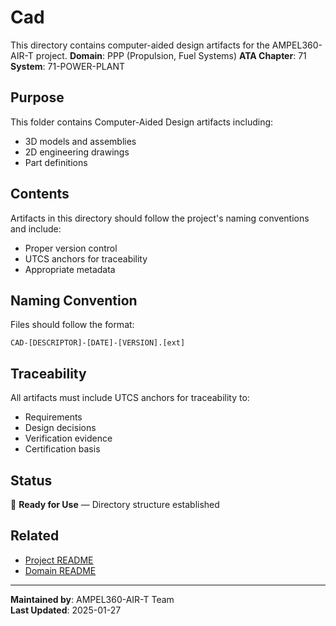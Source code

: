 # Cad
This directory contains computer-aided design artifacts for the AMPEL360-AIR-T project.
**Domain**: PPP (Propulsion, Fuel Systems)
**ATA Chapter**: 71
**System**: 71-POWER-PLANT

## Purpose
This folder contains Computer-Aided Design artifacts including:
- 3D models and assemblies
- 2D engineering drawings
- Part definitions

## Contents
Artifacts in this directory should follow the project's naming conventions and include:
- Proper version control
- UTCS anchors for traceability
- Appropriate metadata

## Naming Convention
Files should follow the format:
```
CAD-[DESCRIPTOR]-[DATE]-[VERSION].[ext]
```

## Traceability
All artifacts must include UTCS anchors for traceability to:
- Requirements
- Design decisions
- Verification evidence
- Certification basis

## Status
🚧 **Ready for Use** — Directory structure established

## Related
- [Project README](../../README.md)
- [Domain README](../../../README.md)

---
**Maintained by**: AMPEL360-AIR-T Team  
**Last Updated**: 2025-01-27
